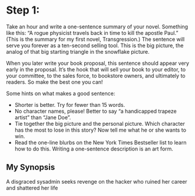 # Step 1:
 Take an hour and write a one-sentence summary of your novel. Something like
this: “A rogue physicist travels back in time to kill the apostle Paul.” (This
is the summary for my first novel, Transgression.) The sentence will serve you
forever as a ten-second selling tool. This is the big picture, the analog of
that big starting triangle in the snowflake picture.

When you later write your book proposal, this sentence should appear very early
in the proposal. It’s the hook that will sell your book to your editor, to your
committee, to the sales force, to bookstore owners, and ultimately to readers.
So make the best one you can!

Some hints on what makes a good sentence:

- Shorter is better. Try for fewer than 15 words.
- No character names, please! Better to say “a handicapped trapeze artist” than
“Jane Doe”.
- Tie together the big picture and the personal picture. Which character has the
most to lose in this story? Now tell me what he or she wants to win.
- Read the one-line blurbs on the New York Times Bestseller list to learn how to
do this. Writing a one-sentence description is an art form.


## My Synopsis
A disgraced sysadmin seeks revenge on the hacker who ruined her
career and shattered her life
